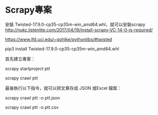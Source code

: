 # Scrapy專案
安裝 Twisted-17.9.0-cp35-cp35m-win_amd64.whl，就可以安裝scrapy
http://nukc.listenlite.com/2017/04/19/install-scrapy-VC-14-0-is-required/

https://www.lfd.uci.edu/~gohlke/pythonlibs/#twisted

pip3 install Twisted-17.9.0-cp35-cp35m-win_amd64.whl

首先建立專案：

scrapy startproject ptt

scrapy crawl ptt

最後執行以下指令，就可以把文章存成 JSON 或Excel 檔案：

scrapy crawl ptt -o ptt.json

scrapy crawl ptt -o ptt.csv
